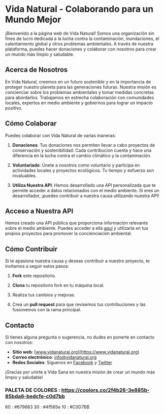 # Vida Natural - Colaborando para un Mundo Mejor

¡Bienvenido a la página web de Vida Natural! Somos una organización sin fines de lucro dedicada a la lucha contra la contaminación, inundaciones, el calentamiento global y otros problemas ambientales. A través de nuestra plataforma, puedes hacer donaciones y colaborar con nosotros para crear un mundo más limpio y saludable.

## Acerca de Nosotros

En Vida Natural, creemos en un futuro sostenible y en la importancia de proteger nuestro planeta para las generaciones futuras. Nuestra misión es concienciar sobre los problemas ambientales y tomar medidas concretas para abordarlos. Trabajamos en estrecha colaboración con comunidades locales, expertos en medio ambiente y gobiernos para lograr un impacto positivo.

## Cómo Colaborar

Puedes colaborar con Vida Natural  de varias maneras:

1. **Donaciones**: Tus donaciones nos permiten llevar a cabo proyectos de conservación y sostenibilidad. Cada contribución cuenta y hace una diferencia en la lucha contra el cambio climático y la contaminación.

2. **Voluntariado**: Únete a nosotros como voluntario y participa en actividades locales y proyectos ecológicos. Tu tiempo y esfuerzo son invaluables.

3. **Utiliza Nuestra API**: Hemos desarrollado una API personalizada que te permite acceder a datos relacionados con el medio ambiente. Si eres un desarrollador, ¡puedes contribuir a nuestra causa utilizando nuestra API!

## Acceso a Nuestra API

Hemos creado una API pública que proporciona información relevante sobre el medio ambiente. Puedes acceder a ella [aquí](enlace-a-tu-api) y utilizarla en tus propios proyectos para promover la concienciación ambiental.

## Cómo Contribuir

Si te apasiona nuestra causa y deseas contribuir a nuestro proyecto, te invitamos a seguir estos pasos:

1. **Fork** este repositorio.

2. **Clona** tu repositorio fork en tu máquina local.

3. Realiza tus cambios y mejoras.

4. Crea un **pull request** para que revisemos tus contribuciones y las fusionemos con la rama principal.

## Contacto

Si tienes alguna pregunta o sugerencia, no dudes en ponerte en contacto con nosotros:

- **Sitio web**: [www.vidanatural.org](https://www.vidanatural.org)
- **Correo electrónico**: info@vidanatural.org
- **Redes Sociales**: Síguenos en [Facebook](https://www.facebook.com/VidaNatural) y [Twitter](https://twitter.com/VidaNatural)

¡Gracias por unirte a Vida Sana en nuestra misión de crear un mundo más limpio y saludable!

### PALETA DE COLORES : https://coolors.co/2f4b26-3e885b-85bda6-bedcfe-c0d7bb

60 : #679683
30 : #4f565e
10 : #C0D7BB
